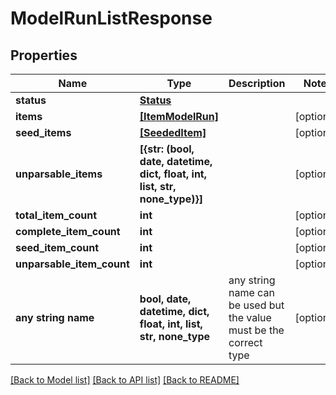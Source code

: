 # ModelRunListResponse


## Properties
Name | Type | Description | Notes
------------ | ------------- | ------------- | -------------
**status** | [**Status**](Status.md) |  | 
**items** | [**[ItemModelRun]**](ItemModelRun.md) |  | [optional] 
**seed_items** | [**[SeededItem]**](SeededItem.md) |  | [optional] 
**unparsable_items** | **[{str: (bool, date, datetime, dict, float, int, list, str, none_type)}]** |  | [optional] 
**total_item_count** | **int** |  | [optional] 
**complete_item_count** | **int** |  | [optional] 
**seed_item_count** | **int** |  | [optional] 
**unparsable_item_count** | **int** |  | [optional] 
**any string name** | **bool, date, datetime, dict, float, int, list, str, none_type** | any string name can be used but the value must be the correct type | [optional]

[[Back to Model list]](../README.md#documentation-for-models) [[Back to API list]](../README.md#documentation-for-api-endpoints) [[Back to README]](../README.md)


